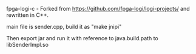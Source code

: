 fpga-logi-c - Forked from https://github.com/fpga-logi/logi-projects/ and rewritten in C++. 

main file is sender.cpp, build it as "make jnipi"

Then export jar and run it with reference to java.build.path to libSenderImpl.so
